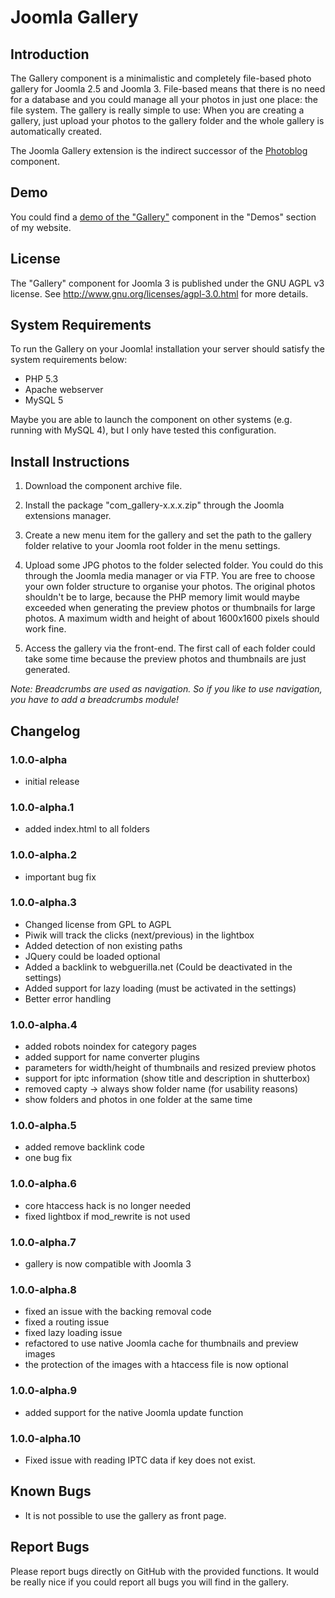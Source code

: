 # Joomla Gallery

## Introduction

The Gallery component is a minimalistic and completely file-based photo gallery for Joomla 2.5 and Joomla 3. File-based means that there is no need for a database and you could manage all your photos in just one place: the file system. The gallery is really simple to use: When you are creating a gallery, just upload your photos to the gallery folder and the whole gallery is automatically created.

The Joomla Gallery extension is the indirect successor of the [Photoblog](https://webguerilla.net/projects/photoblog) component.

## Demo

You could find a [demo of the "Gallery"](https://webguerilla.net/demos/gallery) component in the "Demos" section of my website.

## License

The "Gallery" component for Joomla 3 is published under the GNU AGPL v3 license. See http://www.gnu.org/licenses/agpl-3.0.html for more details.

## System Requirements

To run the Gallery on your Joomla! installation your server should satisfy the system requirements below:

- PHP 5.3
- Apache webserver
- MySQL 5

Maybe you are able to launch the component on other systems (e.g. running with MySQL 4), but I only have tested this configuration.

## Install Instructions

1. Download the component archive file.

2. Install the package "com_gallery-x.x.x.zip" through the Joomla extensions manager.

3. Create a new menu item for the gallery and set the path to the gallery folder relative to your Joomla root folder in the menu settings.

4. Upload some JPG photos to the folder selected folder. You could do this through the Joomla media manager or via FTP. You are free to choose your own folder structure to organise your photos. The original photos shouldn't be to large, because the PHP memory limit would maybe exceeded when generating the preview photos or thumbnails for large photos. A maximum width and height of about 1600x1600 pixels should work fine.

5. Access the gallery via the front-end. The first call of each folder could take some time because the preview photos and thumbnails are just generated.

*Note: Breadcrumbs are used as navigation. So if you like to use navigation, you have to add a breadcrumbs module!*

## Changelog

### 1.0.0-alpha

- initial release

### 1.0.0-alpha.1

- added index.html to all folders

### 1.0.0-alpha.2

- important bug fix

### 1.0.0-alpha.3

- Changed license from GPL to AGPL
- Piwik will track the clicks (next/previous) in the lightbox
- Added detection of non existing paths
- JQuery could be loaded optional
- Added a backlink to webguerilla.net (Could be deactivated in the settings)
- Added support for lazy loading (must be activated in the settings)
- Better error handling

### 1.0.0-alpha.4

- added robots noindex for category pages
- added support for name converter plugins
- parameters for width/height of thumbnails and resized preview photos
- support for iptc information (show title and description in shutterbox)
- removed capty -> always show folder name (for usability reasons)
- show folders and photos in one folder at the same time

### 1.0.0-alpha.5

- added remove backlink code
- one bug fix

### 1.0.0-alpha.6

- core htaccess hack is no longer needed
- fixed lightbox if mod_rewrite is not used

### 1.0.0-alpha.7

- gallery is now compatible with Joomla 3

### 1.0.0-alpha.8

- fixed an issue with the backing removal code
- fixed a routing issue
- fixed lazy loading issue
- refactored to use native Joomla cache for thumbnails and preview images
- the protection of the images with a htaccess file is now optional

### 1.0.0-alpha.9

- added support for the native Joomla update function

### 1.0.0-alpha.10

- Fixed issue with reading IPTC data if key does not exist.

## Known Bugs

- It is not possible to use the gallery as front page.

## Report Bugs

Please report bugs directly on GitHub with the provided functions. It would be really nice if you could report all bugs you will find in the gallery.
